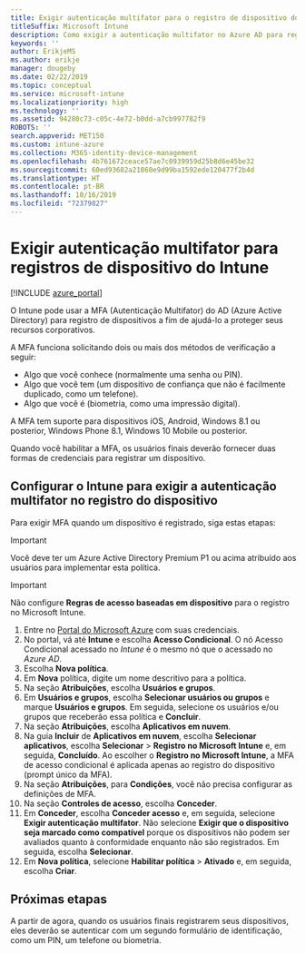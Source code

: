 ```yaml
---
title: Exigir autenticação multifator para o registro de dispositivo do Intune
titleSuffix: Microsoft Intune
description: Como exigir a autenticação multifator no Azure AD para registro de dispositivos do Intune.
keywords: ''
author: ErikjeMS
ms.author: erikje
manager: dougeby
ms.date: 02/22/2019
ms.topic: conceptual
ms.service: microsoft-intune
ms.localizationpriority: high
ms.technology: ''
ms.assetid: 94280c73-c05c-4e72-b0dd-a7cb997782f9
ROBOTS: ''
search.appverid: MET150
ms.custom: intune-azure
ms.collection: M365-identity-device-management
ms.openlocfilehash: 4b761672ceace57ae7c0939959d25b8d6e45be32
ms.sourcegitcommit: 60ed93682a21860e9d99ba1592ede120477f2b4d
ms.translationtype: HT
ms.contentlocale: pt-BR
ms.lasthandoff: 10/16/2019
ms.locfileid: "72379827"
---
```

# <a name="require-multi-factor-authentication-for-intune-device-enrollments"></a>Exigir autenticação multifator para registros de dispositivo do Intune

[!INCLUDE [azure_portal](../includes/azure_portal.md)]

O Intune pode usar a MFA (Autenticação Multifator) do AD (Azure Active Directory) para registro de dispositivos a fim de ajudá-lo a proteger seus recursos corporativos.

A MFA funciona solicitando dois ou mais dos métodos de verificação a seguir:

- Algo que você conhece (normalmente uma senha ou PIN).
- Algo que você tem (um dispositivo de confiança que não é facilmente duplicado, como um telefone).
- Algo que você é (biometria, como uma impressão digital).

A MFA tem suporte para dispositivos iOS, Android, Windows 8.1 ou posterior, Windows Phone 8.1, Windows 10 Mobile ou posterior.

Quando você habilitar a MFA, os usuários finais deverão fornecer duas formas de credenciais para registrar um dispositivo.

## <a name="configure-intune-to-require-multi-factor-authentication-at-device-enrollment"></a>Configurar o Intune para exigir a autenticação multifator no registro do dispositivo

Para exigir MFA quando um dispositivo é registrado, siga estas etapas:

>[!Important]
>Você deve ter um Azure Active Directory Premium P1 ou acima atribuído aos usuários para implementar esta política.

>[!Important]
>Não configure **Regras de acesso baseadas em dispositivo** para o registro no Microsoft Intune.

1. Entre no [Portal do Microsoft Azure](https://portal.azure.com) com suas credenciais.
2. No portal, vá até **Intune** e escolha **Acesso Condicional**. O nó Acesso Condicional acessado no *Intune* é o mesmo nó que o acessado no *Azure AD*.
4. Escolha **Nova política**.
5. Em **Nova** política, digite um nome descritivo para a política.
6. Na seção **Atribuições**, escolha **Usuários e grupos**. 
7. Em **Usuários e grupos**, escolha **Selecionar usuários ou grupos** e marque **Usuários e grupos**. Em seguida, selecione os usuários e/ou grupos que receberão essa política e **Concluir**.
8. Na seção **Atribuições**, escolha **Aplicativos em nuvem**.
9. Na guia **Incluir** de **Aplicativos em nuvem**, escolha **Selecionar aplicativos**, escolha **Selecionar** > **Registro no Microsoft Intune** e, em seguida, **Concluído**. Ao escolher o **Registro no Microsoft Intune**, a MFA de acesso condicional é aplicada apenas ao registro do dispositivo (prompt único da MFA).
10. Na seção **Atribuições**, para **Condições**, você não precisa configurar as definições de MFA.
11. Na seção **Controles de acesso**, escolha **Conceder**.
12. Em **Conceder**, escolha **Conceder acesso** e, em seguida, selecione **Exigir autenticação multifator**. Não selecione **Exigir que o dispositivo seja marcado como compatível** porque os dispositivos não podem ser avaliados quanto à conformidade enquanto não são registrados. Em seguida, escolha **Selecionar**.
13. Em **Nova política**, selecione **Habilitar política** > **Ativado** e, em seguida, escolha **Criar**.



## <a name="next-steps"></a>Próximas etapas

A partir de agora, quando os usuários finais registrarem seus dispositivos, eles deverão se autenticar com um segundo formulário de identificação, como um PIN, um telefone ou biometria.
